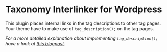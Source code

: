 Taxonomy Interlinker for Wordpress
===============================

This plugin places internal links in the tag descriptions to other tag pages. Your theme have to make use of ```tag_description();``` on the tag pages. 

*For a more detailed explanation about implementing ```tag_description();``` have a look at [this blogpost](http://www.naden.de/blog/taxonomy-interlinker).*
